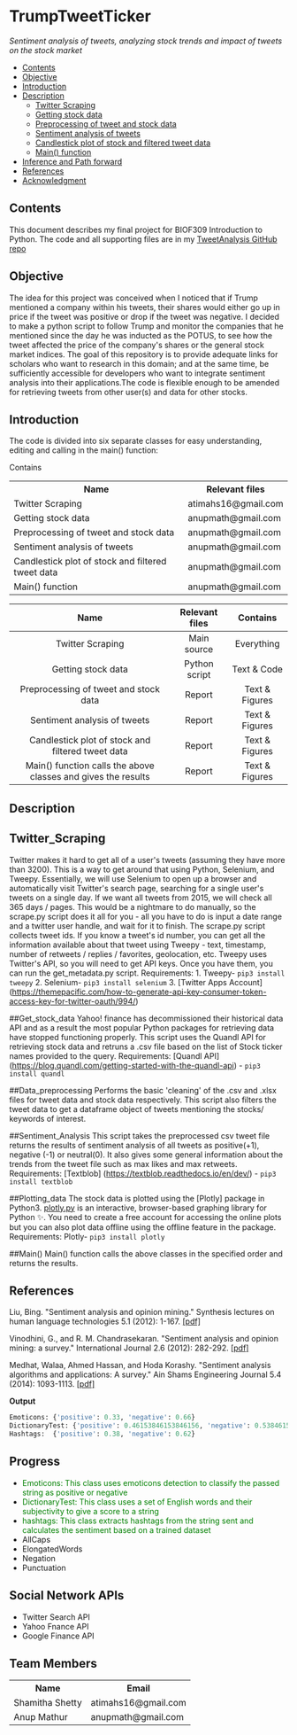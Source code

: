 # TrumpTweetTicker
*Sentiment analysis of tweets, analyzing stock trends and impact of tweets on the stock market*

<!-- TOC -->

- [Contents](#Contents)
- [Objective](#Objective)
- [Introduction](#Introduction)
- [Description](#Description)
    - [Twitter Scraping](#Twitter_Scraping)
    - [Getting stock data](#Get_stock_data)
    - [Preprocessing of tweet and stock data](#Data_preprocessing)
    - [Sentiment analysis of tweets](#Sentiment_Analysis)
    - [Candlestick plot of stock and filtered tweet data](#Plotting_data)
    - [Main() function](#Main())
- [Inference and Path forward](#Inference)
- [References](#References)
- [Acknowledgment](#Acknowledgment)    

<!-- /TOC -->

## Contents
This document describes my final project for BIOF309 Introduction to Python. The code and all supporting files are in my [TweetAnalysis GitHub repo](https://github.com/shamitashetty/TweetAnalysis)

## Objective
The idea for this project was conceived when I noticed that if Trump mentioned a company within his tweets, their shares would either go up in price if the tweet was positive or drop if the tweet was negative. I decided to make a python script to follow Trump and monitor the companies that he mentioned since the day he was inducted as the POTUS, to see how the tweet affected the price of the company's shares or the general stock market indices. 
The goal of this repository is to provide adequate links for scholars who want to research in this domain; and at the same time, be sufficiently accessible for developers who want to integrate sentiment analysis into their applications.The code is flexible enough to be amended for retrieving tweets from other user(s) and data for other stocks. 

## Introduction

The code is divided into six separate classes for easy understanding, editing and calling in the main() function:

<table border="0">
<tr><th>Name</th><th>Relevant files</th></tr>Contains</th></tr>
<tr><td>Twitter Scraping</td><td> atimahs16@gmail.com</td></tr>
<tr><td>Getting stock data </td><td>anupmath@gmail.com</td></tr>
<tr><td>Preprocessing of tweet and stock data  </td><td>anupmath@gmail.com</td></tr>
<tr><td>Sentiment analysis of tweets </td><td>anupmath@gmail.com</td></tr>
<tr><td>Candlestick plot of stock and filtered tweet data</td><td>anupmath@gmail.com</td></tr>
<tr><td>Main() function</td><td>anupmath@gmail.com</td></tr>
</table>

|Name    | Relevant files | Contains|
|:------------:|:---:|:---------:|
| Twitter Scraping  | Main source   | Everything     |
| Getting stock data     | Python script | Text & Code    |
| Preprocessing of tweet and stock data   | Report        | Text & Figures |
| Sentiment analysis of tweets     | Report        | Text & Figures |
| Candlestick plot of stock and filtered tweet data   | Report        | Text & Figures |
| Main() function calls the above classes and gives the results  | Report        | Text & Figures |


## Description 
   ## Twitter_Scraping
   Twitter makes it hard to get all of a user's tweets (assuming they have more than 3200). This is a way to get around that using Python, Selenium, and Tweepy. 
    Essentially, we will use Selenium to open up a browser and automatically visit Twitter's search page, searching for a single user's tweets on a single day. If we want all tweets from 2015, we will check all 365 days / pages. This would be a nightmare to do manually, so the scrape.py script does it all for you - all you have to do is input a date range and a twitter user handle, and wait for it to finish.
    The scrape.py script collects tweet ids. If you know a tweet's id number, you can get all the information available about that tweet using Tweepy - text, timestamp, number of retweets / replies / favorites, geolocation, etc. Tweepy uses Twitter's API, so you will need to get API keys. Once you have them, you can run the get_metadata.py script.
    Requirements: 
    1. Tweepy- `pip3 install tweepy`
    2. Selenium- `pip3 install selenium`
    3. [Twitter Apps Account] (https://themepacific.com/how-to-generate-api-key-consumer-token-access-key-for-twitter-oauth/994/)
    
   ##Get_stock_data
    Yahoo! finance has decommissioned their historical data API and as a result the most popular Python packages for retrieving data have stopped functioning properly. This script uses the Quandl API for retrieving stock data and retruns a .csv file based on the list of Stock ticker names provided to the query.
    Requirements: 
    [Quandl API] (https://blog.quandl.com/getting-started-with-the-quandl-api) - `pip3 install quandl`
    
   ##Data_preprocessing
    Performs the basic 'cleaning' of the .csv and .xlsx files for tweet data and stock data respectively. This script also filters the tweet data to get a dataframe object of tweets mentioning the stocks/ keywords of interest.
    
   ##Sentiment_Analysis
    This script takes the preprocessed csv tweet file returns the results of sentiment analysis of all tweets as positive(+1), negative (-1) or neutral(0). It also gives some general information about the trends from the tweet file such as max likes and max retweets.
    Requirements:
    [Textblob] (https://textblob.readthedocs.io/en/dev/) - `pip3 install textblob`
    
   ##Plotting_data
    The stock data is plotted using the [Plotly] package in Python3. [plotly.py](https://plot.ly/d3-js-for-python-and-pandas-charts/) is an interactive, browser-based graphing library for Python :sparkles:. You need to create a free account for accessing the online plots but you can also plot data offline using the offline feature in the package.
    Requirements: 
    Plotly- `pip3 install plotly`
    
   ##Main()
   Main() function calls the above classes in the specified order and returns the results.
    

## References 

Liu, Bing. "Sentiment analysis and opinion mining." Synthesis lectures on human language technologies 5.1 (2012): 1-167. [[pdf]](http://citeseerx.ist.psu.edu/viewdoc/download?doi=10.1.1.244.9480&rep=rep1&type=pdf)

Vinodhini, G., and R. M. Chandrasekaran. "Sentiment analysis and opinion mining: a survey." International Journal 2.6 (2012): 282-292. [[pdf]](http://www.dmi.unict.it/~faro/tesi/sentiment_analysis/SA2.pdf)

Medhat, Walaa, Ahmed Hassan, and Hoda Korashy. "Sentiment analysis algorithms and applications: A survey." Ain Shams Engineering Journal 5.4 (2014): 1093-1113. [[pdf]](http://www.sciencedirect.com/science/article/pii/S2090447914000550)

<strong>Output</strong>
```python
Emoticons: {'positive': 0.33, 'negative': 0.66}
DictionaryTest: {'positive': 0.46153846153846156, 'negative': 0.5384615384615384}
Hashtags:  {'positive': 0.38, 'negative': 0.62}
```
Progress
--------
* <span style="color:green;">Emoticons: This class uses emoticons detection to classify the passed string as positive or negative</span>
* <span style="color:green;">DictionaryTest: This class uses a set of English words and their subjectivity to give a score to a string</span>
* <span style="color:green;">hashtags: This class extracts hashtags from the string sent and calculates the sentiment based on a trained dataset</span>
* AllCaps
* ElongatedWords
* Negation
* Punctuation

Social Network APIs
---------------
* Twitter Search API
* Yahoo Fnance API
* Google Finance API

Team Members
------------
<table border="0">
<tr><th>Name</th><th>Email</th></tr>
<tr><td>Shamitha Shetty</td><td> atimahs16@gmail.com</td></tr>
<tr><td>Anup Mathur</td><td>anupmath@gmail.com</td></tr>
</table>


